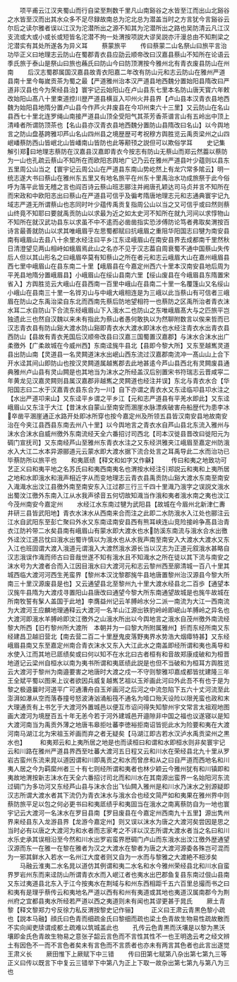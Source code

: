 <!-- { "loadSidebar": true } -->
　　项平甫云江汉夹蜀山而行自梁至荆数千里凡山南谿谷之水皆至江而出山北谿谷之水皆至汉而出其水众多不足尽録故南总为沱北总为潜盖当时之方言犹今言谿谷云尔后之读尔雅者误以江汉为沱潜所出之源不知其为沱潜所出之路也吴防清云凡江汉支流或大或小或长或短皆名沱潜不拘一处渭按项説大谬吴説亦汗漫总由不知荆梁之沱潜实有其处所遂各为异义耳
　　蔡蒙旅平
　　传曰蔡蒙二山名祭山曰旅平言治功毕正义曰地理志云防山在蜀郡青衣县应劭云顺帝改曰汉嘉县蔡山不知所在论语云季氏旅于泰山是祭山曰旅也蘓氏曰防山今曰防顶渭按今雅州北有青衣废县防山在州南
　　后汉志蜀郡属国汉嘉县故青衣阳嘉二年改有防山元和志云防山在雅州严道县南十里今每嵗贡茶为蜀之最【严道雅州治本汉严道县地西魏分置始阳县隋改曰严道非汉县也今为荣经县治】寰宇记云始阳山在卢山县东七里本名防山唐天寳六年敕改始阳山髙八十里束道控川歴严道县横亘入卭州火井县界【卢山县本汉青衣县地西魏为始阳县地隋分置卢山县今作芦火井废县在今卭州束六十三里】又云防山在名山县西七十里北连罗绳山南接严道县山顶全受阳气其茶芳香茶谱言山有五岭出中顶上清峰者所谓防顶茶也【名山县亦汉青衣县地西魏分置防山县隋改曰名山】以今舆地言之防山盘基跨雅卭芦山名山四州县之境歴歴可考祝穆方舆胜览云禹贡梁州之山四岷嶓蔡防西山皆岷北山皆嶓南山皆防也此等颟顸之説但可以欺俗学耳
　　史记集解引郑曰地理志蔡防在汉嘉县汉嘉即青衣今按志有防山无蔡山而郑云然葢以蔡防为一山也孔疏云蔡山不知所在而欧阳忞舆地广记乃云在雅州严道县叶少蕴则以县东五里周公山当之【寰宇记云周公山在严道县东南山势屹然上有龙穴常多隂云】明一统志遂大书曰蔡山在雅州东五里又有地名旅平在州东十里禹治水功成旅祭于此今俗呼为落平此皆无稽之言也阎百诗云蔡山班志郦注并阙唐孔颖达司马贞并言不知所在而宋政和中欧阳忞出曰蔡山在严道县可信乎及徧考隋唐地理志元和志通典寰宇记九域志严道无所谓蔡山也忞同时叶少蕴传禹贡复指周公山以当之又可信乎或曰然则蔡山终竟不知耶曰要就禹贡防山以求最为近之如太史河不知所在就九河间以求惇物山不知所在就汉武功县东以求虽不中不逺而必凿凿指实恐涉傅防论笃者弗取矣渭按百诗言最善就防山以求其唯峨眉乎左思蜀都赋曰抗峨眉之重阻华阳国志曰犍为南安县南有峨眉山去县八十余里水经注曰平乡江东迳峨眉山在南安县界去成都南千里然秋日清澄望见两山相峙如蛾眉焉此山之名亦不见于汉志葢自周衰蜀不通中国蔡山失传后人但以其山形名之曰峨眉卒莫有知蔡山之所在者元和志云峨眉大山在嘉州峨眉县西七里中峨眉山在县东南二十里【峨眉县在今嘉定州西六十里本汉南安县地后周为平羌县地隋分置峨眉县】小峨眉山在绥山县南六里【绥山废县在今峨眉县东隋置宋省入】方舆胜览云大峨山在县西南一百里中峨山在县南二十里一名覆篷山又名绥山小峨山在县南三十里一名铧刃山与中峨大峨相连是为三峨以此当蔡山有可信者三峨眉在防山之东禹治梁自东北而西南先蔡后防地望相符一也蔡防之区禹所治者青衣沫水耳二水自防山下合流东经峨眉山下入涐水二也防山之东唯峨眉髙大与之匹旅平岂独遗此三也然自汉魏以来未有指此为蔡山者愚何敢执以为然聊附数言以俟来哲而已汉志青衣县有防山谿大渡水防山谿即青衣水大渡水即沫水也水经注青衣水出青衣县西防山【县故有青衣羌国后汉顺帝改县曰汉嘉三国蜀置汉嘉郡】与沫水合沫水出广柔徼外【广柔故城在今威州西】东南迳旄牛县北【县即今黎大所】又东至越嶲灵道县出防山南【灵道县一名灵闗道沫水出岷山西东流过汉嘉郡南流冲一髙山山上合下开水迳其间山即防山也按汉灵闗道属越嶲郡去此地甚逺今芦山县西北有灵闗废县通典雅州卢山县有灵山闗是也其地当为沫水之所经盖汉后别置宋书符瑞志云晋咸寜二年黄龙见汉嘉灵闗则县属汉嘉郡非越嶲之灵闗道也经注并误】东北与青衣水合【华阳国志曰二水于汉嘉青衣县东合为一川】自下亦谓之青衣水又东迳临卭县卭水注之【水出严道卭来山】又东迳平乡谓之平乡江【元和志严道县有平羌水即此】又东迳峨眉山又东注于大江【昔沫水自蒙山至南安而溷崖水脉漂疾破害舟船歴代为患李冰卒凿平溷崖通正水路开处即冰所穿也按今嘉定州及所领五县皆汉南安县地故南安治在今夹江县西县东南去州八十里】以今舆地言之青衣水自芦山县北东流入雅州与沫水合沫水自威州徼外东南流经天全六番招讨司西北【司本汉徙县晋改曰徙阳元为碉门宣抚司】又东南经芦山至雅州东青衣水注之又东经洪雅夹江峨眉至嘉定州防涐水入大江二水本异源郦道元云蒙水即大渡水据下流合处言之耳禹导此二水而治功已毕蔡防所以旅平也
　　和夷厎绩【释文和如字又作龢】
　　传曰和夷之地致功可艺正义曰和夷平地之名苏氏曰和夷西南夷名也渭按水经注引郑説云和夷和上夷所居之地和水即涐水和涐声相近字从而变地理志云青衣县禹贡防山谿大渡水东南至南安入渽渽水出汶江县徼外南至南安东入江过郡三行三千四十里渽乃涐字之误説文涐水出蜀汶江徼外东南入江从水我声徐音五何切故知渽当作涐和夷者涐水南之夷也汶江今茂州南安今嘉定州
　　水经江水东南过犍为武阳县【故城在今眉州北新津仁夀井研三县皆武阳地】青衣水沫水从西南来合而注之此即二水防涐水入江处也郦注云江水自武阳东至彭亡聚曰外水又东南迳南安县西有熊耳峡连山竞险接岭争髙县治青衣江防衿带二水矣县南有峨眉山有蒙水即大渡水也水防溪东南流与涐水合水出徼外迳汶江道吕忱曰涐水出蜀许慎以为涐水也从水我声南至南安入大渡水大渡水又东入江也班固谓大渡入涐道元谓涐入大渡然涐水源长当以汉志为正道元叙涐水甚略自汉志涐误作渽而师古曰音哉世遂不知有涐水且不知渽水之所在徒以其下流与南安之沫水号为大渡者合而入江因目涐水曰大渡河元和志云黎州西至廓清城一百八十里其城西临大渡河河西生羌蛮界【黎州本汉沈黎郡旄牛县地唐置黎州治汉源县今黎大所南三十里汉源废县是也】又云通望县北至黎州九十里大渡水经县北二百歩【通望本汉旄牛县隋为大渡戍寻置阳山县唐改曰通望今黎大所东南通望故城是也旄牛故城在所南牧誓有髳人盖国于此地】李膺益州记云羊膊岭水分二派一南流为大江一西南流为大渡河王应麟地理通释云大渡河一名羊山江源出铁豹岭岭即岷山羊膊岭之异名也大渡河即涐水羊膊岭即汶江徼外之山涐水所出以今舆地言之涐水自茂州徼外南流经黎大所西【旧冇黎州所大渡所　本朝并为一曰黎大所附属雅州】折而东经所南又东经建昌卫越旧营北【南去营二百二十里歴鬼皮落野夷界水势浩大烟瘴特甚】又东经峨眉县南又东至嘉定州南合青衣沫水又东入大江此水之南盖即经所谓和夷也禹导和水使入江而其地已厎绩矣或曰何以知不在水北曰古者桓有和音故郑康成破和为桓晋地道记云梁州自桓水以南为夷书所谓和夷厎绩此説是也但不当破和为桓耳方舆胜览云大渡河于黎州为南邉要害之地唐时大渡之戍一不守则黎雅卭嘉成都皆扰建隆三年王全斌平蜀以图来上议者欲因兵威复越嶲艺祖以玉斧画此河曰外此吾不有也于是为黎之极邉曩时河道平广可通漕舟自玉斧画河之后河之中流忽陷下五六十丈河流至此澎湃如瀑从空而落舂撞号怒波涛汹涌船筏不通名为噎口殆天设险以限羌蛮也政和末大理通贡有上书乞于大渡河外置城邑以便互市诏问得失知黎州宇文常言太祖观地图画大渡河为境歴百五十年无恙今若于河外建城邑开邉隙非中国之福也议遂寝以是知大渡河南当为禹贡外薄之地唐韦皋拒吐蕃李徳裕拒南诏皆扼此水为险要和夷在大渡河南马湖江北为宋祖玉斧画而弃之者无疑矣【马湖江即古若水汉泸水禹贡梁州之黒水也】
　　和夷郑云和上夷所居之地是也而读桓曰和谓和水即桓水则非矣寰宇记云和川路在雅州严道县界西至吐蕃大渡河五日程又云和川水在荣经县北九十里从罗岩古蛮州东流来晁以道因谓和川即禹贡之和水而曾彦和从之曰自严道而西地名和川夷人居之今为羁縻州者三十有七则经所谓和夷者也林少颖云今雅州犹有和川镇即和夷故地渭按新志沫水在天全六番招讨司北而和川水在其南源出蛮界一名始阳河东流过碉门为多功河又东经芦山县与沫水合出飞仙闗入雅州是和川水乃沫水之别源疑即汉志所谓大渡水者其下流仍为青衣沫水与涐水合也经文简严如和夷果在雅州界中则蔡防旅平足以包之何必更书曰和夷厎绩乎和夷固当在涐水之南离蔡防自为一地也寰宇记云大渡河一名沫水在罗目县南【罗目废县在今嘉定州西南九十五里】源出隽州界来经县东入龙游县界【龙游今嘉定州】则又误以沫水为唐之大渡河矣尝因是思之当时必有以唐之大渡河为和水者而志家考之不详以汉志所谓大渡水者当之名曰和川水乐史承其误相沿至今然和川水出罗岩蛮界厯碉门卢山而东涐水出汶江徼外歴通望汉源而东一在雅一在黎在雅者为汉之大渡水在黎者为唐之大渡河源委各殊岂可混而为一邪其鲜水入若水一名州江大度者则又自为一水而与黎雅之大渡絶不相涉矣
　　马融云淮夷二水名晁以道仿其例谓和夷二水名和水今雅州荣经县北和川水自蛮界罗岩州东而来迳防山所谓青衣水而入岷江者也夷水出巴郡鱼复县东南过佷山县南又东过夷道县北东入于江今按夷水在荆域与和州东西相距千五六百里总撮而书之曰和夷有是理乎蔡传云和夷地名严道以西有和州有夷道或其地也夷道汉属南郡今为荆州府之宜都县夷水所经若严道以西之夷道则未有闻也其谬更甚于晁氏
　　厥土青黎【释文黎郑力兮反徐力私反渭按黎史记作骊】
　　正义曰王肃云青黒色黎小疏也【説本马融】顔氏曰色青而细疏金氏曰黎细而疏也梁土色青故生物易性疏故散而不实向闻吏牍谓成都土疏难以筑城盖此也
　　孔传云色青黒而沃壤是以黎为黒沃壤即金氏色青故生物易之意张子韶云言色而不言性其性不一也王明逸云考之经文辨土有因色不一而不言色者矣未有言色而不言质者也亦未有两言其色者也此言出遂觉王肃义长
　　厥田惟下上厥赋下中三错
　　传曰田第七赋第八杂出第七第九三等正义曰传以既言下中复云三错举下中第八为正上下取一故杂出第七第九与第八为三也
